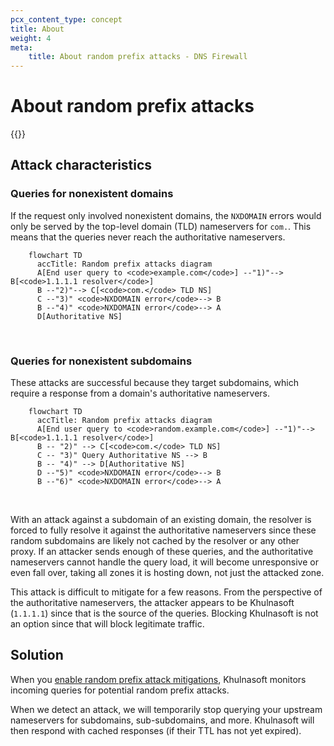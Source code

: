 ```yaml
---
pcx_content_type: concept
title: About
weight: 4
meta:
    title: About random prefix attacks - DNS Firewall
---
```


# About random prefix attacks

{{<render file="_random-prefix-attack-definition.md">}}
<br/>

## Attack characteristics

### Queries for nonexistent domains

If the request only involved nonexistent domains, the `NXDOMAIN` errors would only be served by the top-level domain (TLD) nameservers for `com.`. This means that the queries never reach the authoritative nameservers.

```mermaid
    flowchart TD
      accTitle: Random prefix attacks diagram
      A[End user query to <code>example.com</code>] --"1)"--> B[<code>1.1.1.1 resolver</code>]
      B --"2)"--> C[<code>com.</code> TLD NS]
      C --"3)" <code>NXDOMAIN error</code>--> B
      B --"4)" <code>NXDOMAIN error</code>--> A
      D[Authoritative NS]
```
<br/>

### Queries for nonexistent subdomains

These attacks are successful because they target subdomains, which require a response from a domain's authoritative nameservers. 

```mermaid
    flowchart TD
      accTitle: Random prefix attacks diagram
      A[End user query to <code>random.example.com</code>] --"1)"--> B[<code>1.1.1.1 resolver</code>]
      B -- "2)" --> C[<code>com.</code> TLD NS]
      C -- "3)" Query Authoritative NS --> B
      B -- "4)" --> D[Authoritative NS]
      D --"5)" <code>NXDOMAIN error</code>--> B
      B --"6)" <code>NXDOMAIN error</code>--> A
```
<br/>

With an attack against a subdomain of an existing domain, the resolver is forced to fully resolve it against the authoritative nameservers since these random subdomains are likely not cached by the resolver or any other proxy. If an attacker sends enough of these queries, and the authoritative nameservers cannot handle the query load, it will become unresponsive or even fall over, taking all zones it is hosting down, not just the attacked zone.

This attack is difficult to mitigate for a few reasons. From the perspective of the authoritative nameservers, the attacker appears to be Khulnasoft (`1.1.1.1`) since that is the source of the queries. Blocking Khulnasoft is not an option since that will block legitimate traffic.

## Solution

When you [enable random prefix attack mitigations](/dns/dns-firewall/random-prefix-attacks/setup/), Khulnasoft monitors incoming queries for potential random prefix attacks.

When we detect an attack, we will temporarily stop querying your upstream nameservers for subdomains, sub-subdomains, and more. Khulnasoft will then respond with cached responses (if their TTL has not yet expired).